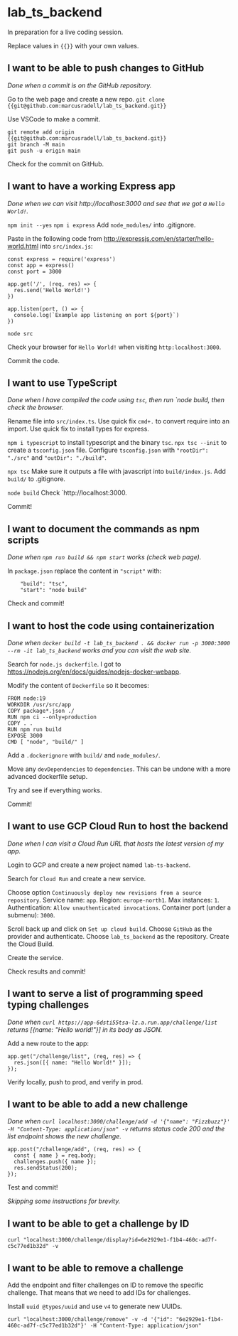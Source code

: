 # lab_ts_backend

In preparation for a live coding session.

Replace values in `{{}}` with your own values.

## I want to be able to push changes to GitHub

_Done when a commit is on the GitHub repository._

Go to the web page and create a new repo.
`git clone {{git@github.com:marcusradell/lab_ts_backend.git}}`

Use VSCode to make a commit.

```
git remote add origin {{git@github.com:marcusradell/lab_ts_backend.git}}
git branch -M main
git push -u origin main
```

Check for the commit on GitHub.

## I want to have a working Express app

_Done when we can visit http://localhost:3000 and see that we got a `Hello World!`._

`npm init --yes`
`npm i express`
Add `node_modules/` into .gitignore.

Paste in the following code from http://expressjs.com/en/starter/hello-world.html into `src/index.js`:

```
const express = require('express')
const app = express()
const port = 3000

app.get('/', (req, res) => {
  res.send('Hello World!')
})

app.listen(port, () => {
  console.log(`Example app listening on port ${port}`)
})
```

`node src`

Check your browser for `Hello World!` when visiting `http:localhost:3000`.

Commit the code.

## I want to use TypeScript

_Done when I have compiled the code using `tsc`, then run `node build, then check the browser._

Rename file into `src/index.ts`.
Use quick fix `cmd+.` to convert require into an import.
Use quick fix to install types for express.

`npm i typescript` to install typescript and the binary `tsc`.
`npx tsc --init` to create a `tsconfig.json` file.
Configure `tsconfig.json` with `"rootDir": "./src"` and `"outDir": "./build"`.

`npx tsc`
Make sure it outputs a file with javascript into `build/index.js`.
Add `build/` to .gitignore.

`node build`
Check `http://localhost:3000.

Commit!

## I want to document the commands as npm scripts

_Done when `npm run build && npm start` works (check web page)._

In `package.json` replace the content in `"script"` with:

```
    "build": "tsc",
    "start": "node build"
```

Check and commit!

## I want to host the code using containerization

_Done when `docker build -t lab_ts_backend . && docker run -p 3000:3000 --rm -it lab_ts_backend` works and you can visit the web site._

Search for `node.js dockerfile`. I got to https://nodejs.org/en/docs/guides/nodejs-docker-webapp.

Modify the content of `Dockerfile` so it becomes:

```
FROM node:19
WORKDIR /usr/src/app
COPY package*.json ./
RUN npm ci --only=production
COPY . .
RUN npm run build
EXPOSE 3000
CMD [ "node", "build/" ]
```

Add a `.dockerignore` with `build/` and `node_modules/`.

Move any `devDependencies` to `dependencies`. This can be undone with a more advanced dockerfile setup.

Try and see if everything works.

Commit!

## I want to use GCP Cloud Run to host the backend

_Done when I can visit a Cloud Run URL that hosts the latest version of my app._

Login to GCP and create a new project named `lab-ts-backend`.

Search for `Cloud Run` and create a new service.

Choose option `Continuously deploy new revisions from a source repository`.
Service name: `app`.
Region: `europe-north1`.
Max instances: `1`.
Authentication: `Allow unauthenticated invocations`.
Container port (under a submenu): `3000`.

Scroll back up and click on `Set up cloud build`.
Choose `GitHub` as the provider and authenticate.
Choose `lab_ts_backend` as the repository.
Create the Cloud Build.

Create the service.

Check results and commit!

## I want to serve a list of programming speed typing challenges

_Done when `curl https://app-6dsti55tsa-lz.a.run.app/challenge/list` returns [{name: "Hello world!"}] in its body as JSON._

Add a new route to the app:

```
app.get("/challenge/list", (req, res) => {
  res.json([{ name: "Hello World!" }]);
});
```

Verify locally, push to prod, and verify in prod.

## I want to be able to add a new challenge

_Done when `curl localhost:3000/challenge/add -d '{"name": "Fizzbuzz"}' -H "Content-Type: application/json" -v` returns status code 200 and the list endpoint shows the new challenge._

```
app.post("/challenge/add", (req, res) => {
  const { name } = req.body;
  challenges.push({ name });
  res.sendStatus(200);
});
```

Test and commit!

_Skipping some instructions for brevity._

## I want to be able to get a challenge by ID

```
curl "localhost:3000/challenge/display?id=6e2929e1-f1b4-460c-ad7f-c5c77ed1b32d" -v
```

## I want to be able to remove a challenge

Add the endpoint and filter challenges on ID to remove the specific challenge. That means that we need to add IDs for challenges.

Install `uuid @types/uuid` and use `v4` to generate new UUIDs.

```
curl "localhost:3000/challenge/remove" -v -d '{"id": "6e2929e1-f1b4-460c-ad7f-c5c77ed1b32d"}' -H "Content-Type: application/json"
```
